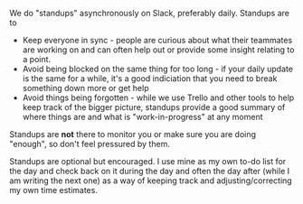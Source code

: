 We do "standups" asynchronously on Slack, preferably daily. Standups are to 

* Keep everyone in sync - people are curious about what their teammates are working on and can often help out or provide some insight relating to a point.
* Avoid being blocked on the same thing for too long - if your daily update is the same for a while, it's a good indiciation that you need to break something down more or get help
* Avoid things being forgotten - while we use Trello and other tools to help keep track of the bigger picture, standups provide a good summary of where things are and what is "work-in-progress" at any moment

Standups are **not** there to monitor you or make sure you are doing "enough", so don't feel pressured by them.

Standups are optional but encouraged. I use mine as my own to-do list for the day and check back on it during the day and often the day after (while I am writing the next one) as a way of keeping track and adjusting/correcting my own time estimates.
